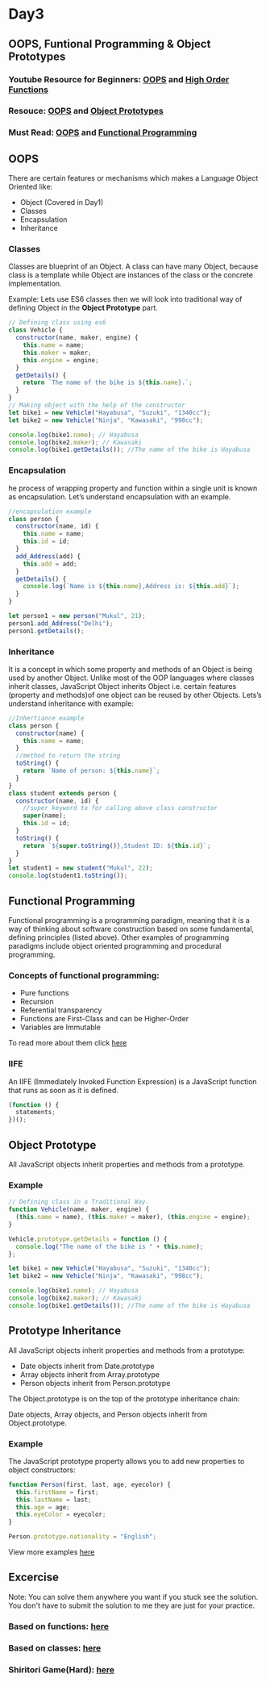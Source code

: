 # Day3

## OOPS, Funtional Programming & Object Prototypes

### Youtube Resource for Beginners: [OOPS](https://youtu.be/vDJpGenyHaA) and [High Order Functions](https://youtu.be/rRgD1yVwIvE)

### Resouce: [OOPS](https://developer.mozilla.org/en-US/docs/Learn/JavaScript/Objects/Object-oriented_JS) and [Object Prototypes](https://developer.mozilla.org/en-US/docs/Learn/JavaScript/Objects/Object_prototypes)

### Must Read: [OOPS](https://medium.com/better-programming/object-oriented-programming-in-javascript-b3bda28d3e81) and [Functional Programming](https://medium.com/@bojangbusiness/javascript-functional-programming-map-filter-and-reduce-846ff9ba492d)

## OOPS

There are certain features or mechanisms which makes a Language Object Oriented like:

- Object (Covered in Day1)
- Classes
- Encapsulation
- Inheritance

### Classes

Classes are blueprint of an Object. A class can have many Object, because class is a template while Object are instances of the class or the concrete implementation.

Example:
Lets use ES6 classes then we will look into traditional way of defining Object in the **Object Prototype** part.

```javascript
// Defining class using es6
class Vehicle {
  constructor(name, maker, engine) {
    this.name = name;
    this.maker = maker;
    this.engine = engine;
  }
  getDetails() {
    return `The name of the bike is ${this.name}.`;
  }
}
// Making object with the help of the constructor
let bike1 = new Vehicle("Hayabusa", "Suzuki", "1340cc");
let bike2 = new Vehicle("Ninja", "Kawasaki", "998cc");

console.log(bike1.name); // Hayabusa
console.log(bike2.maker); // Kawasaki
console.log(bike1.getDetails()); //The name of the bike is Hayabusa
```

### Encapsulation

he process of wrapping property and function within a single unit is known as encapsulation.
Let’s understand encapsulation with an example.

```javascript
//encapsulation example
class person {
  constructor(name, id) {
    this.name = name;
    this.id = id;
  }
  add_Address(add) {
    this.add = add;
  }
  getDetails() {
    console.log(`Name is ${this.name},Address is: ${this.add}`);
  }
}

let person1 = new person("Mukul", 21);
person1.add_Address("Delhi");
person1.getDetails();
```

### Inheritance

It is a concept in which some property and methods of an Object is being used by another Object. Unlike most of the OOP languages where classes inherit classes, JavaScript Object inherits Object i.e. certain features (property and methods)of one object can be reused by other Objects.
Lets’s understand inheritance with example:

```javascript
//Inhertiance example
class person {
  constructor(name) {
    this.name = name;
  }
  //method to return the string
  toString() {
    return `Name of person: ${this.name}`;
  }
}
class student extends person {
  constructor(name, id) {
    //super keyword to for calling above class constructor
    super(name);
    this.id = id;
  }
  toString() {
    return `${super.toString()},Student ID: ${this.id}`;
  }
}
let student1 = new student("Mukul", 22);
console.log(student1.toString());
```

## Functional Programming

Functional programming is a programming paradigm, meaning that it is a way of thinking about software construction based on some fundamental, defining principles (listed above). Other examples of programming paradigms include object oriented programming and procedural programming.

### Concepts of functional programming:

- Pure functions
- Recursion
- Referential transparency
- Functions are First-Class and can be Higher-Order
- Variables are Immutable

To read more about them click [here](https://www.geeksforgeeks.org/functional-programming-paradigm/)

### IIFE

An IIFE (Immediately Invoked Function Expression) is a JavaScript function that runs as soon as it is defined.

```javascript
(function () {
  statements;
})();
```

## Object Prototype

All JavaScript objects inherit properties and methods from a prototype.

### Example

```javascript
// Defining class in a Traditional Way.
function Vehicle(name, maker, engine) {
  (this.name = name), (this.maker = maker), (this.engine = engine);
}

Vehicle.prototype.getDetails = function () {
  console.log("The name of the bike is " + this.name);
};

let bike1 = new Vehicle("Hayabusa", "Suzuki", "1340cc");
let bike2 = new Vehicle("Ninja", "Kawasaki", "998cc");

console.log(bike1.name); // Hayabusa
console.log(bike2.maker); // Kawasaki
console.log(bike1.getDetails()); //The name of the bike is Hayabusa
```

## Prototype Inheritance

All JavaScript objects inherit properties and methods from a prototype:

- Date objects inherit from Date.prototype
- Array objects inherit from Array.prototype
- Person objects inherit from Person.prototype

The Object.prototype is on the top of the prototype inheritance chain:

Date objects, Array objects, and Person objects inherit from Object.prototype.

### Example

The JavaScript prototype property allows you to add new properties to object constructors:

```javascript
function Person(first, last, age, eyecolor) {
  this.firstName = first;
  this.lastName = last;
  this.age = age;
  this.eyeColor = eyecolor;
}

Person.prototype.nationality = "English";
```

View more examples [here](https://www.w3schools.com/js/js_object_prototypes.asp)

## Excercise

Note: You can solve them anywhere you want if you stuck see the solution.
You don't have to submit the solution to me they are just for your practice.

### Based on functions: [here](https://edabit.com/challenge/tmnCStcrkdWbreKP5)

### Based on classes: [here](https://edabit.com/challenge/s5Sz2ovKsvtGxNGgn)

### Shiritori Game(Hard): [here](https://edabit.com/challenge/6o5tYwwbY2ys7XTm4)
